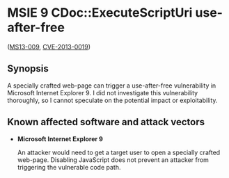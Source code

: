 MSIE 9 CDoc::ExecuteScriptUri use-after-free
==========================================
([MS13-009][], [CVE-2013-0019][])

[MS13-009]: https://technet.microsoft.com/library/security/ms13-009
[CVE-2013-0019]: http://www.cve.mitre.org/cgi-bin/cvename.cgi?name=CVE-2013-0019

Synopsis
--------
A specially crafted web-page can trigger a use-after-free vulnerability in
Microsoft Internet Explorer 9. I did not investigate this vulnerability
thoroughly, so I cannot speculate on the potential impact or exploitability.

Known affected software and attack vectors
------------------------------------------
* **Microsoft Internet Explorer 9**

  An attacker would need to get a target user to open a specially crafted
  web-page. Disabling JavaScript does not prevent an attacker from triggering
  the vulnerable code path.
  
